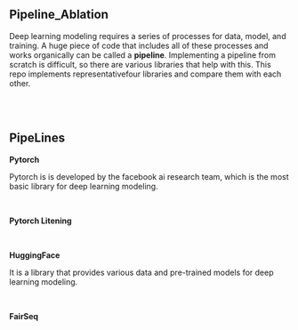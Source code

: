## Pipeline_Ablation

Deep learning modeling requires a series of processes for data, model, and training.
A huge piece of code that includes all of these processes and works organically can be called a **pipeline**.
Implementing a pipeline from scratch is difficult, so there are various libraries that help with this.
This repo implements representativefour libraries and compare them with each other.

<br>
<br>

## PipeLines

**Pytorch**

Pytorch is is developed by the facebook ai research team, which is the most basic library for deep learning modeling.


<br>

**Pytorch Litening**


<br>

**HuggingFace**

It is a library that provides various data and pre-trained models for deep learning modeling.

<br>

**FairSeq**

<br>
